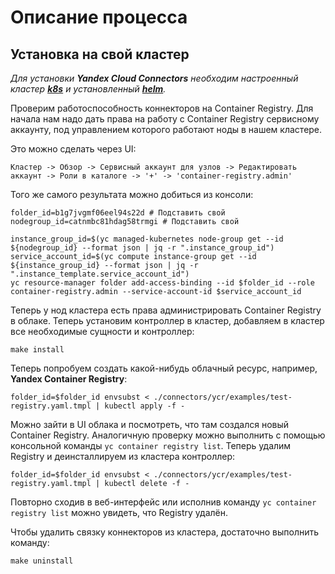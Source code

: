 # Описание процесса

## Установка на свой кластер

*Для установки __Yandex Cloud Connectors__ необходим настроенный кластер [__k8s__](https://kubernetes.io/) 
и установленный [__helm__](https://helm.sh/).*

Проверим работоспособность коннекторов на Container Registry. Для начала нам надо дать права на работу с Container Registry
сервисному аккаунту, под управлением которого работают ноды в нашем кластере.

Это можно сделать через UI:

```Кластер -> Обзор -> Сервисный аккаунт для узлов -> Редактировать аккаунт -> Роли в каталоге -> '+' -> 'container-registry.admin'```

Того же самого результата можно добиться из консоли:

```shell
folder_id=b1g7jvgmf06eel94s22d # Подставить свой
nodegroup_id=catnmbc81hdag58trmgi # Подставить свой

instance_group_id=$(yc managed-kubernetes node-group get --id ${nodegroup_id} --format json | jq -r ".instance_group_id")
service_account_id=$(yc compute instance-group get --id ${instance_group_id} --format json | jq -r ".instance_template.service_account_id")
yc resource-manager folder add-access-binding --id $folder_id --role container-registry.admin --service-account-id $service_account_id
```

Теперь у нод кластера есть права администрировать Container Registry в облаке. Теперь установим контроллер в кластер, добавляем в кластер все необходимые сущности и контроллер:

```shell
make install
```

Теперь попробуем создать какой-нибудь облачный ресурс, например, **Yandex Container Registry**:

```shell
folder_id=$folder_id envsubst < ./connectors/ycr/examples/test-registry.yaml.tmpl | kubectl apply -f -
```

Можно зайти в UI облака и посмотреть, что там создался новый Container Registry. Аналогичную проверку можно выполнить
с помощью консольной команды `yc container registry list`. Теперь удалим Registry и деинсталлируем из кластера 
контроллер:

```shell
folder_id=$folder_id envsubst < ./connectors/ycr/examples/test-registry.yaml.tmpl | kubectl delete -f -
```

Повторно сходив в веб-интерфейс или исполнив команду `yc container registry list` можно увидеть, что Registry
удалён.

Чтобы удалить связку коннекторов из кластера, достаточно выполнить команду:

```shell
make uninstall
```